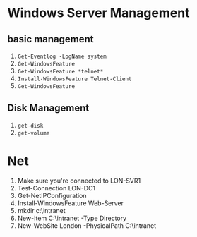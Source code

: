 # Windows Server Management

## basic management
1. ```Get-Eventlog -LogName system```
1. ```Get-WindowsFeature```
1. ```Get-WindowsFeature *telnet*```
1. ```Install-WindowsFeature Telnet-Client```
1. ```Get-WindowsFeature```


## Disk Management
1. ```get-disk```
1. ```get-volume```


# Net
1. Make sure you're connected to LON-SVR1
1. Test-Connection LON-DC1
1. Get-NetIPConfiguration
1. Install-WindowsFeature Web-Server
1. mkdir c:\intranet
1. New-Item C:\intranet -Type Directory
1. New-WebSite London -PhysicalPath C:\intranet
